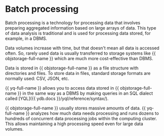 # Batch processing

Batch processing is a technology for processing data that involves preparing aggregated information based on large arrays of data. This type of data analysis is traditional and is used for processing data stored, for example, in a DBMS.

Data volumes increase with time, but that doesn't mean all data is accessed often. So, rarely used data is usually transferred to storage systems like {{ objstorage-full-name }} which are much more cost-effective than DBMS.

Data is stored in {{ objstorage-full-name }} as a file structure with directories and files. To store data in files, standard storage formats are normally used: CSV, JSON, etc.

{{ yq-full-name }} allows you to access data stored in {{ objstorage-full-name }} in the same way as a DBMS by making queries in an SQL dialect called [YQL]({{ ydb.docs }}/yql/reference/syntax/).

{{ objstorage-full-name }} usually stores massive amounts of data. {{ yq-full-name }} analyzes how much data needs processing and runs dozens to hundreds of concurrent data processing jobs within the computing cluster. This allows maintaining a high processing speed even for large data volumes.